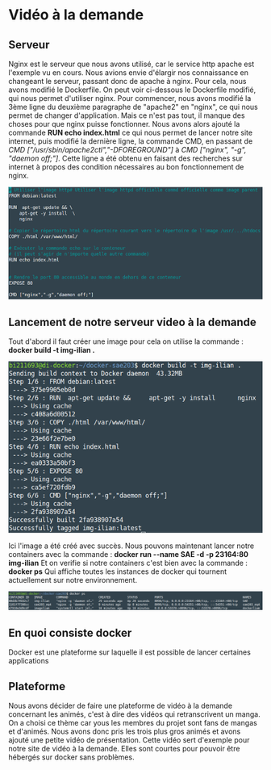 # Vidéo à la demande  

## Serveur

Nginx est le serveur que nous avons utilisé, car le service http apache est l'exemple vu en cours. Nous avions envie d'élargir nos connaissance en changeant le serveur, passant donc de apache à nginx. Pour cela, nous avons modifié le Dockerfile. On peut voir ci-dessous le Dockerfile modifié, qui nous permet d'utiliser nginx.
Pour commencer, nous avons modifié la 3ème ligne du deuxième paragraphe de "apache2" en "nginx", ce qui nous permet de changer d'application. 
Mais ce n'est pas tout, il manque des choses pour que nginx puisse fonctionner. Nous avons alors ajouté la commande **RUN echo index.html** ce qui nous permet de lancer notre site internet, puis modifié la dernière ligne, la commande CMD, en passant de *CMD ["/usr/sbin/apache2ctl","-DFOREGROUND"]* à *CMD ["nginx", "-g", "daemon off;"]*.
Cette ligne a été obtenu en faisant des recherches sur internet à propos des condition nécessaires au bon fonctionnement de nginx.

![dockerfile.png](/docs/assets/images/dockerfile.png)

## Lancement de notre serveur video à la demande

Tout d'abord il faut créer une image pour cela on utilise la commande : **docker build -t img-ilian .**

![build.png](/docs/assets/images/build.png)

Ici l'image a été créé avec succès.
Nous pouvons maintenant lancer notre containers avec la commande : **docker run --name SAE -d -p 23164:80 img-ilian**
Et on verifie si notre containers c'est bien avec la commande : **docker ps**
Qui affiche toutes les instances de docker qui tournent actuellement sur notre environnement. 

![dockerps.png](/docs/assets/images/dockerps.png)

## En quoi consiste docker
Docker est une plateforme sur laquelle il est possible de lancer certaines applications 

## Plateforme

Nous avons décider de faire une plateforme de vidéo à la demande concernant les animés, c'est à dire des vidéos qui retranscrivent un manga. On a choisi ce thème car yous les membres du projet sont fans de mangas et d'animés. Nous avons donc pris les trois plus gros animés et avons ajouté une petite vidéo de présentation. Cette vidéo sert d'exemple pour notre site de vidéo à la demande. Elles sont courtes pour pouvoir être hébergés sur docker sans problèmes.


